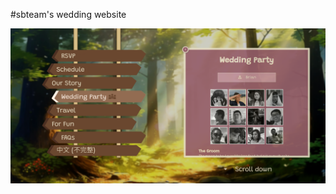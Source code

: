 #sbteam's wedding website

![Website screenshot](https://github.com/swwang/swwang.github.io/blob/master/screenshots/devlog01.png?raw=true)
